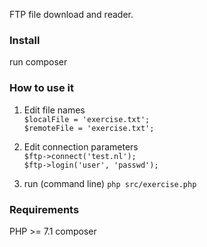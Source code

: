 FTP file download and reader.

### Install 
run composer

### How to use it

1. Edit file names  
 `$localFile = 'exercise.txt';`  
 `$remoteFile = 'exercise.txt';`
 
2. Edit connection parameters  
 `$ftp->connect('test.nl');`  
 `$ftp->login('user', 'passwd');`

3. run   (command line)
 `php src/exercise.php`
    
    
### Requirements
PHP >= 7.1
composer